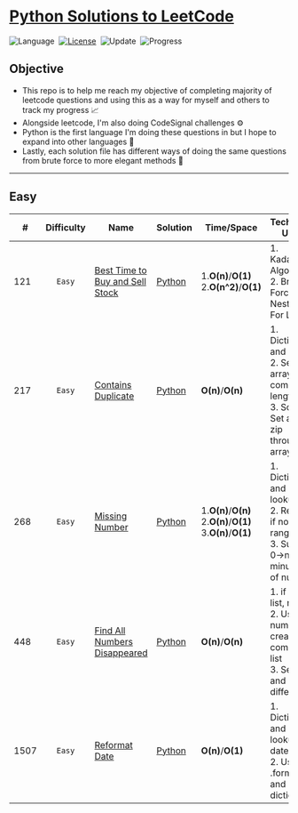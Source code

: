 # [Python Solutions to LeetCode](https://leetcode.com/problemset/all/)

![Language](https://img.shields.io/badge/language-Python%20%20%20-blue.svg)&nbsp;
[![License](https://img.shields.io/badge/license-MIT-blue.svg)](./LICENSE.md)&nbsp;
![Update](https://img.shields.io/badge/update-daily-green.svg)&nbsp;
![Progress](https://img.shields.io/badge/progress-5%20%2F%202147-ff69b4.svg)&nbsp;

## Objective
* This repo is to help me reach my objective of completing majority of leetcode questions and using this as a way for myself and others to track my progress 📈
* Alongside leetcode, I'm also doing CodeSignal challenges ⚙️
* Python is the first language I'm doing these questions in but I hope to expand into other languages 🐍
* Lastly, each solution file has different ways of doing the same questions from brute force to more elegant methods 🔁

---

## Easy

|#|Difficulty|Name|Solution|Time/Space|Technique Used|
|---|:------:|-----|------|------|-----|
|121|`Easy`|[Best Time to Buy and Sell Stock](https://leetcode.com/problems/best-time-to-buy-and-sell-stock/)|[Python]()|1.**O(n)**/**O(1)**<br>2.**O(n^2)**/**O(1)**|1. Kadane's Algorithm<br>2. Brute Force - Nested For Loop|
|217|`Easy`|[Contains Duplicate](https://leetcode.com/problems/contains-duplicate/)|[Python]()|**O(n)**/**O(n)**|1. Dictionary and iterate <br>2. Set the array and compare lengths<br>3. Sort, Set and zip through array|
|268|`Easy`|[Missing Number](https://leetcode.com/problems/missing-number/)|[Python]()|1.**O(n)**/**O(n)**<br>2.**O(n)**/**O(1)**<br>3.**O(n)**/**O(1)**|1. Dictionary and lookup<br>2. Return if not in range<br>3. Sum of 0->n minus sum of nums|
|448|`Easy`|[Find All Numbers Disappeared](https://leetcode.com/problems/find-all-numbers-disappeared-in-an-array/)|[Python]()|**O(n)**/**O(n)**|1. if not in list, return <br>2. Use numpy to create a compare list<br>3. Set(list) and return difference|
|1507|`Easy`|[Reformat Date](https://leetcode.com/problems/reformat-date/)|[Python]()|**O(n)**/**O(1)**|1. Dictionary and lookup date <br>2. Use .format and dictionary|




<!-- ---|``|[]()|[Python]()|**O()**|**O()**|----Note---| -->
